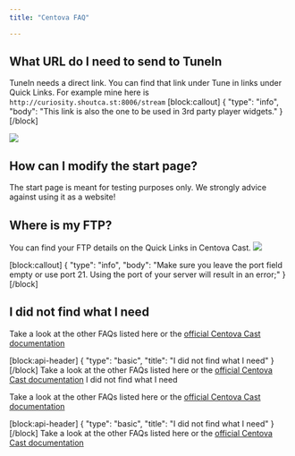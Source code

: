 ```yaml
---
title: "Centova FAQ"

---
```


## What URL do I need to send to TuneIn

TuneIn needs a direct link. You can find that link under Tune in links under Quick Links. For example mine here is `http://curiosity.shoutca.st:8006/stream`
[block:callout]
{
  "type": "info",
  "body": "This link is also the one to be used in 3rd party player widgets."
}
[/block]

![](https://images.shoutca.st/USrYmhB2QpWRvsSU5KsP_Schermafbeelding%202015-10-29%20om%2013.38.37.png)


## How can I modify the start page?

The start page is meant for testing purposes only. We strongly advice against using it as a website!

## Where is my FTP?

You can find your FTP details on the Quick Links in Centova Cast.
![](https://images.shoutca.st/cZKjmhJuRpGhaelxZFsF_Schermafbeelding%202015-11-09%20om%2011.48.10.png)

[block:callout]
{
  "type": "info",
  "body": "Make sure you leave the port field empty or use port 21. Using the port of your server will result in an error;"
}
[/block]


## I did not find what I need

Take a look at the other FAQs listed here or the [official Centova Cast documentation](http://www.centova.com/doc/cast/user_manual/usage_guide)

[block:api-header]
{
  "type": "basic",
  "title": "I did not find what I need"
}
[/block]
Take a look at the other FAQs listed here or the [official Centova Cast documentation](http://www.centova.com/doc/cast/user_manual/usage_guide)
I did not find what I need

Take a look at the other FAQs listed here or the [official Centova Cast documentation](http://www.centova.com/doc/cast/user_manual/usage_guide)

[block:api-header]
{
  "type": "basic",
  "title": "I did not find what I need"
}
[/block]
Take a look at the other FAQs listed here or the [official Centova Cast documentation](http://www.centova.com/doc/cast/user_manual/usage_guide)